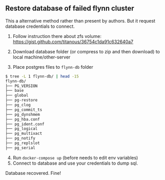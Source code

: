 Restore database of failed flynn cluster
----------------------------------------

This a alternative method rather than present by authors.
But it request database credentials to connect.

1) Follow instruction there about zfs volume:
https://gist.github.com/titanous/36754c1da91c632640a7

2) Download database folder (or compress to zip and then download) to local machine/other-server
3) Place postgres files to `flynn-db` folder

```bash
$ tree -L 1 flynn-db/ | head -15
flynn-db/
├── PG_VERSION
├── base
├── global
├── pg-restore
├── pg_clog
├── pg_commit_ts
├── pg_dynshmem
├── pg_hba.conf
├── pg_ident.conf
├── pg_logical
├── pg_multixact
├── pg_notify
├── pg_replslot
├── pg_serial
```
4) Run `docker-compose up` (before needs to edit env variables)
5) Connect to database and use your credentials to dump sql.

Database recovered. Fine!
